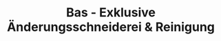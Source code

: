 ---
title: "Bas - Exklusive Änderungsschneiderei & Reinigung"
url: /leichlingen/bas-exklusive-aenderungsschneiderei-und-reinigung/
shop: Schneiderei
---